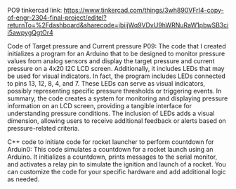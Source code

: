 PO9 tinkercad link: https://www.tinkercad.com/things/3wh890VFrI4-copy-of-engr-2304-final-project/editel?returnTo=%2Fdashboard&sharecode=jbiijWq9VDvU9hWRNuRaW1pbwSB3cii5awpygQgtOr4

Code of Target pressure and Current pressure P09: The code that I created initializes a program for an Arduino that to be designed to monitor pressure values from analog sensors and display the target pressure and current pressure on a 4x20 I2C LCD screen. Additionally, it includes LEDs that may be used for visual indicators. In fact, the program includes LEDs connected to pins 13, 12, 8, 4, and 7. These LEDs can serve as visual indicators, possibly representing specific pressure thresholds or triggering events. In summary, the code creates a system for monitoring and displaying pressure information on an LCD screen, providing a tangible interface for understanding pressure conditions. The inclusion of LEDs adds a visual dimension, allowing users to receive additional feedback or alerts based on pressure-related criteria.

C++ code to initiate code for rocket launcher to perform countdown for Arduin0: This code simulates a countdown for a rocket launch using an Arduino. It initializes a countdown, prints messages to the serial monitor, and activates a relay pin to simulate the ignition and launch of a rocket. You can customize the code for your specific hardware and add additional logic as needed.
